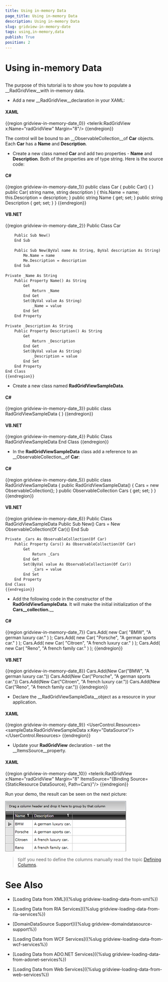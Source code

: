 ```yaml
---
title: Using in-memory Data
page_title: Using in-memory Data
description: Using in-memory Data
slug: gridview-in-memory-date
tags: using,in-memory,data
publish: True
position: 2
---
```


# Using in-memory Data



## 

The purpose of this tutorial is to show you how to populate a __RadGridView__with in-memory data.

* Add a new __RadGridView__declaration in your XAML: 

#### __XAML__

{{region gridview-in-memory-date_0}}
	<telerik:RadGridView x:Name="radGridView" Margin="8"/>
	{{endregion}}



The control will be bound to an __ObservableCollection__of __Car__ objects. Each __Car__ has a __Name__ and __Description__.

* Create a new class named __Car__ and add two properties - __Name__ and __Description__. Both of the properties are of type string. Here is the source code: 

#### __C#__

{{region gridview-in-memory-date_1}}
	public class Car
	{
	    public Car()
	    {
	    }
	    public Car( string name, string description )
	    {
	        this.Name = name;
	        this.Description = description;
	    }
	    public string Name
	    {
	        get;
	        set;
	    }
	    public string Description
	    {
	        get;
	        set;
	    }
	}
	{{endregion}}



#### __VB.NET__

{{region gridview-in-memory-date_2}}
	Public Class Car
	
	    Public Sub New()
	    End Sub
	
	    Public Sub New(ByVal name As String, ByVal description As String)
	        Me.Name = name
	        Me.Description = description
	    End Sub
	
	Private _Name As String
	    Public Property Name() As String
	        Get
	            Return _Name
	        End Get
	        Set(ByVal value As String)
	            _Name = value
	        End Set
	    End Property
	
	Private _Description As String
	    Public Property Description() As String
	        Get
	            Return _Description
	        End Get
	        Set(ByVal value As String)
	            _Description = value
	        End Set
	    End Property
	End Class
	{{endregion}}



* Create a new class named __RadGridViewSampleData__. 

#### __C#__

{{region gridview-in-memory-date_3}}
	public class RadGridViewSampleData
	{
	}
	{{endregion}}



#### __VB.NET__

{{region gridview-in-memory-date_4}}
	Public Class RadGridViewSampleData
	End Class
	{{endregion}}



* In the __RadGridViewSampleData__ class add a reference to an __ObservableCollection__of __Car__: 

#### __C#__

{{region gridview-in-memory-date_5}}
	public class RadGridViewSampleData
	{
	    public RadGridViewSampleData()
	    {
	        Cars = new ObservableCollection<Car>();
	    }
	    public ObservableCollection<Car> Cars
	    {
	        get;
	        set;
	    }
	}
	{{endregion}}



#### __VB.NET__

{{region gridview-in-memory-date_6}}
	Public Class RadGridViewSampleData
	    Public Sub New()
	        Cars = New ObservableCollection(Of Car)()
	    End Sub
	
	Private _Cars As ObservableCollection(Of Car)
	    Public Property Cars() As ObservableCollection(Of Car)
	        Get
	            Return _Cars
	        End Get
	        Set(ByVal value As ObservableCollection(Of Car))
	            _Cars = value
	        End Set
	    End Property
	End Class
	{{endregion}}



* Add the following code in the constructor of the __RadGridViewSampleData__. It will make the initial initialization of the __Cars__collection.____

#### __C#__

{{region gridview-in-memory-date_7}}
	Cars.Add( new Car( "BMW", "A german luxury car." ) );
	Cars.Add( new Car( "Porsche", "A german sports car." ) );
	Cars.Add( new Car( "Citroen", "A french luxury car." ) );
	Cars.Add( new Car( "Reno", "A french family car." ) );
	{{endregion}}



#### __VB.NET__

{{region gridview-in-memory-date_8}}
	Cars.Add(New Car("BMW", "A german luxury car."))
	Cars.Add(New Car("Porsche", "A german sports car."))
	Cars.Add(New Car("Citroen", "A french luxury car."))
	Cars.Add(New Car("Reno", "A french family car."))
	{{endregion}}



* Declare the __RadGridViewSampleData__object as a resource in your application. 

#### __XAML__

{{region gridview-in-memory-date_9}}
	<UserControl.Resources>
	    <sampleData:RadGridViewSampleData x:Key="DataSource"/>
	</UserControl.Resources>
	{{endregion}}



* Update your __RadGridView__ declaration - set the __ItemsSource__property. 

#### __XAML__

{{region gridview-in-memory-date_10}}
	<telerik:RadGridView x:Name="radGridView" Margin="8"
	    ItemsSource="{Binding Source={StaticResource DataSource}, Path=Cars}"/>
	{{endregion}}



Run your demo, the result can be seen on the next picture:

![](images/RadGridView_PopulatingWithDataLoadFromInMemoryData_010.PNG)

>tipIf you need to define the columns manually read the topic [Defining Columns](0AE6DD74-8F95-4625-9083-A42F3F9217BD#Manual_Columns_Definition).

# See Also

 * [Loading Data from XML]({%slug gridview-loading-data-from-xml%})

 * [Loading Data from RIA Services]({%slug gridview-loading-data-from-ria-services%})

 * [DomainDataSource Support]({%slug gridview-domaindatasource-support%})

 * [Loading Data from WCF Services]({%slug gridview-loading-data-from-wcf-services%})

 * [Loading Data from ADO.NET Services]({%slug gridview-loading-data-from-adonet-services%})

 * [Loading Data from Web Services]({%slug gridview-loading-data-from-web-services%})
